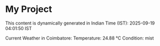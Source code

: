# My Project

This content is dynamically generated in Indian Time (IST): 2025-09-19 04:01:50 IST


Current Weather in Coimbatore:
Temperature: 24.88 °C
Condition: mist
